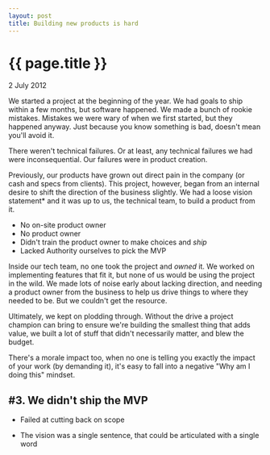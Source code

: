 ```yaml
---
layout: post
title: Building new products is hard 
---
```


{{ page.title }}
================
<p class="meta">2 July 2012</p>

We started a project at the beginning of the year. We had goals to ship within a few months, but software happened. We made a bunch of rookie mistakes. Mistakes we were wary of when we first started, but they happened anyway. Just because you know something is bad, doesn't mean you'll avoid it.

There weren't technical failures. Or at least, any technical failures we had were inconsequential. Our failures were in product creation.

Previously, our products have grown out direct pain in the company (or cash and specs from clients). This project, however, began from an internal desire to shift the direction of the business slightly. We had a loose vision statement* and it was up to us, the technical team, to build a product from it.

* No on-site product owner
* No product owner
* Didn't train the product owner to make choices and *ship*
* Lacked Authority ourselves to pick the MVP

Inside our tech team, no one took the project and *owned* it. We worked on implementing features that fit it, but none of us would be using the project in the wild. We made lots of noise early about lacking direction, and needing a product owner from the business to help us drive things to where they needed to be. But we couldn't get the resource.

Ultimately, we kept on plodding through. Without the drive a project champion can bring to ensure we're building the smallest thing that adds value, we built a lot of stuff that didn't necessarily matter, and blew the budget.

There's a morale impact too, when no one is telling you exactly the impact of your work (by demanding it), it's easy to fall into a negative "Why am I doing this" mindset.

#3. We didn't ship the MVP
--------------------------
* Failed at cutting back on scope

* The vision was a single sentence, that could be articulated with a single word
